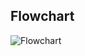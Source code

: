## Flowchart
![Flowchart](https://user-images.githubusercontent.com/94127613/143838050-e3a5c379-1fae-405f-b70d-97cc6fe8ce87.png)
